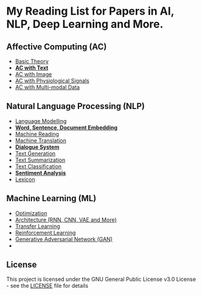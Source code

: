 # My Reading List for Papers in AI, NLP, Deep Learning and More.

## Affective Computing (AC)

 - [Basic Theory](./AC/AC_theory.md)
 - [**AC with Text**](./AC/AC_text.md)
 - [AC with Image](./AC/AC_image.md)
 - [AC with Physiological Signals](./AC/AC_physiological.md)
 - [AC with Multi-modal Data](./AC/AC_multimodal.md)

## Natural Language Processing (NLP)

 - [Language Modelling](./NLP/NLP_modelling.md)
 - [**Word, Sentence, Document Embedding**](./NLP/NLP_embedding.md)
 - [Machine Reading](./NLP/NLP_reading.md)
 - [Machine Translation](./NLP/NLP_translation.md)
 - [**Dialogue System**](./NLP/NLP_dialogue.md)
 - [Text Generation](./NLP/NLP_generation.md)
 - [Text Summarization](./NLP/NLP_summarization.md)
 - [Text Classification](./NLP/NLP_classification.md)
 - [**Sentiment Analysis**](./NLP/NLP_sentiment.md)
 - [Lexicon](./NLP/NLP_lexicon.md)

## Machine Learning (ML)

 - [Optimization](./ML/ML_optimization.md)
 - [Architecture (RNN, CNN, VAE and More)](./ML/ML_architecture.md)
 - [Transfer Learning](./ML/ML_transfer.md)
 - [Reinforcement Learning](./ML/ML_reinforcement.md)
 - [Generative Adversarial Network (GAN)](./ML/ML_GAN.md)
 - 

<!---
## Knowledge Representation (KR)

 - [Knowledge Graph](./KR/KR_graph.md)
 - [Reasoning](./KR/KR_reasoning.md)


## Computer Vision (CV)

 - [Image Classification](./CV/CV_classification.md)
 - [Instance Segmentation](./CV/CV_segmentation.md)
 - [Visual Question Answering](./CV/CV_visual_QA.md)
 - [Image Captioning](./CV/CV_captioning.md)
 - [Image Generation](./CV/CV_generation.md)
--->


## License

This project is licensed under the GNU General Public License v3.0 License - see the [LICENSE](LICENSE) file for details


<!--stackedit_data:
eyJoaXN0b3J5IjpbLTI4NTQ1NTAyMywtMTgxMDAyNzYyOSwtNT
g0Njk3OTk1LC0xMTAzNzg3ODU5LDE5MTAxODk0MTcsLTQzOTMw
MjYxNSwtOTkxODE0ODcwLC05ODgxMDUxMjIsLTM4Mzg2NDQzNS
wtODY5MTIzMjgxLC0xNzQ4NzMxODM3LC0xMDE2ODgyNDI5LDE5
Mjc0MjI2ODIsNTIyMDU4MzIwLC0xMTQ1MDA4NzQ0LDY2NzA2OD
I4MiwtMTIyMTk1NjI4Nyw0NzgxNjE5MDYsMTExMjQyMDE3OSw0
MjAyNzIwMDRdfQ==
-->
